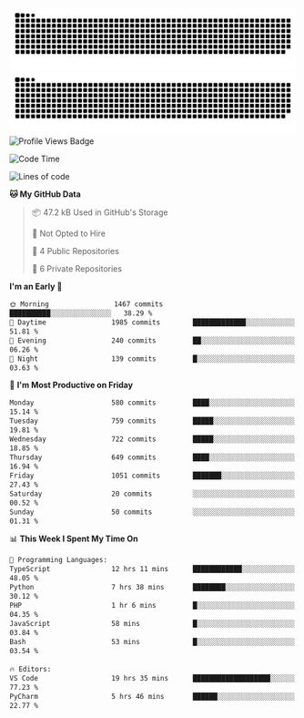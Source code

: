 <img src="https://github.com/nielsbaggerman/nielsbaggerman/blob/output/github-contribution-grid-snake.svg#gh-light-mode-only" alt="GitHub Snake Light">
<img src="https://github.com/nielsbaggerman/nielsbaggerman/blob/output/github-contribution-grid-snake-dark.svg#gh-dark-mode-only" alt="GitHub Snake Dark">
<img src="https://komarev.com/ghpvc/?username=nielsbaggerman&amp;label=Profile+Views" alt="Profile Views Badge" />

<!--START_SECTION:waka-->
![Code Time](http://img.shields.io/badge/Code%20Time-2%2C042%20hrs%2029%20mins-blue)

![Lines of code](https://img.shields.io/badge/From%20Hello%20World%20I%27ve%20Written-7.5%20million%20lines%20of%20code-blue)

**🐱 My GitHub Data** 

> 📦 47.2 kB Used in GitHub's Storage 
 > 
> 🚫 Not Opted to Hire
 > 
> 📜 4 Public Repositories 
 > 
> 🔑 6 Private Repositories 
 > 
**I'm an Early 🐤** 

```text
🌞 Morning                1467 commits        ██████████░░░░░░░░░░░░░░░   38.29 % 
🌆 Daytime                1985 commits        █████████████░░░░░░░░░░░░   51.81 % 
🌃 Evening                240 commits         ██░░░░░░░░░░░░░░░░░░░░░░░   06.26 % 
🌙 Night                  139 commits         █░░░░░░░░░░░░░░░░░░░░░░░░   03.63 % 
```
📅 **I'm Most Productive on Friday** 

```text
Monday                   580 commits         ████░░░░░░░░░░░░░░░░░░░░░   15.14 % 
Tuesday                  759 commits         █████░░░░░░░░░░░░░░░░░░░░   19.81 % 
Wednesday                722 commits         █████░░░░░░░░░░░░░░░░░░░░   18.85 % 
Thursday                 649 commits         ████░░░░░░░░░░░░░░░░░░░░░   16.94 % 
Friday                   1051 commits        ███████░░░░░░░░░░░░░░░░░░   27.43 % 
Saturday                 20 commits          ░░░░░░░░░░░░░░░░░░░░░░░░░   00.52 % 
Sunday                   50 commits          ░░░░░░░░░░░░░░░░░░░░░░░░░   01.31 % 
```


📊 **This Week I Spent My Time On** 

```text
💬 Programming Languages: 
TypeScript               12 hrs 11 mins      ████████████░░░░░░░░░░░░░   48.05 % 
Python                   7 hrs 38 mins       ████████░░░░░░░░░░░░░░░░░   30.12 % 
PHP                      1 hr 6 mins         █░░░░░░░░░░░░░░░░░░░░░░░░   04.35 % 
JavaScript               58 mins             █░░░░░░░░░░░░░░░░░░░░░░░░   03.84 % 
Bash                     53 mins             █░░░░░░░░░░░░░░░░░░░░░░░░   03.54 % 

🔥 Editors: 
VS Code                  19 hrs 35 mins      ███████████████████░░░░░░   77.23 % 
PyCharm                  5 hrs 46 mins       ██████░░░░░░░░░░░░░░░░░░░   22.77 % 
```


<!--END_SECTION:waka-->
